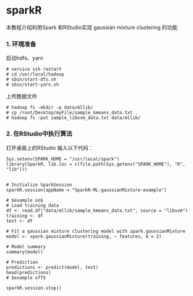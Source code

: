# sparkR 
本教程介绍利用Spark 和RStudio实现 gaussian mixture clustering 的功能


### 1. 环境准备

启动hdfs、yarn

```
# service ssh restart
# cd /usr/local/hadoop
# sbin/start-dfs.sh
# sbin/start-yarn.sh

```
上传数据文件
```
# hadoop fs -mkdir -p data/mllib/
# cp /root/Desktop/myFile/sample_kmeans_data.txt .
# hadoop fs -put sample_libsvm_data.txt data/mllib/
```
### 2. 在RStudio中执行算法

打开桌面上的RStudio
输入以下代码：
```
Sys.setenv(SPARK_HOME = "/usr/local/spark")
library(SparkR, lib.loc = c(file.path(Sys.getenv("SPARK_HOME"), "R", "lib")))


# Initialize SparkSession
sparkR.session(appName = "SparkR-ML-gaussianMixture-example")

# $example on$
# Load training data
df <- read.df("data/mllib/sample_kmeans_data.txt", source = "libsvm")
training <- df
test <- df

# Fit a gaussian mixture clustering model with spark.gaussianMixture
model <- spark.gaussianMixture(training, ~ features, k = 2)

# Model summary
summary(model)

# Prediction
predictions <- predict(model, test)
head(predictions)
# $example off$

sparkR.session.stop()

```